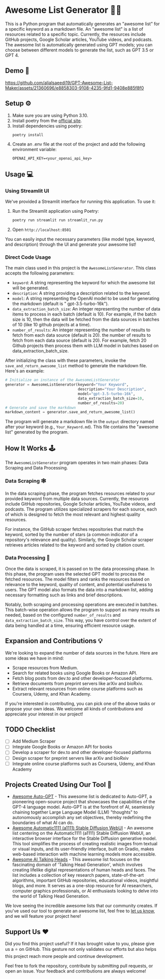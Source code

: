 # Awesome List Generator 📜✨

This is a Python program that automatically generates an "awesome list" for a specific
keyword as a markdown file. An "awesome list" is a list of resources related to a
specific topic. Currently, the resources include GitHub projects, Google Scholar
articles, YouTube videos, and podcasts. The awesome list is automatically generated
using GPT models; you can choose between different models to generate the list, such as
GPT 3.5 or GPT 4.

## Demo 🎥

https://github.com/alialsaeedi19/GPT-Awesome-List-Maker/assets/21360696/e8858303-9108-4235-9fd1-9408e885f8f0

## Setup ⚙️

1. Make sure you are using Python 3.10.
2. Install poetry from the [official site](https://python-poetry.org/docs/#installation).
3. Install dependencies using poetry:
    ```bash
    poetry install
    ```
4. Create an .env file at the root of the project and add the following environment variable:
    ```
    OPENAI_API_KEY=<your_openai_api_key>
    ```

## Usage 💻

### Using Streamlit UI

We've provided a Streamlit interface for running this application. To use it:

1. Run the Streamlit application using Poetry:
    ```bash
    poetry run streamlit run streamlit_run.py
    ```

2. Open `http://localhost:8501`

You can easily input the necessary parameters (like model type, keyword, and description) through the UI and generate
your awesome list!

### Direct Code Usage

The main class used in this project is the `AwesomeListGenerator`. This class accepts the following parameters:

- `keyword`: A string representing the keyword for which the awesome list will be generated.
- `description`: A string providing a description related to the keyword.
- `model`: A string representing the OpenAI model to be used for generating the markdown (default is "
  gpt-3.5-turbo-16k").
- `data_extraction_batch_size`: An integer representing the number of data items to process in each batch (default is
  10). For example, if the batch size is 10, then the data will be fetched from the data sources in batches of 10 (like
  10 github projects at a time).
- `number_of_results`: An integer representing the number of results to fetch from each data source (default is 20). the
  number of results to fetch from each data source (default is 20). For example, fetch 20 Github projects then process
  them with LLM model in batches based on data_extraction_batch_size.

After initializing the class with these parameters, invoke the `save_and_return_awesome_list` method to generate the
markdown file. Here's an example:

```python
# Initialize an instance of the AwesomeListGenerator
generator = AwesomeListGenerator(keyword="Your Keyword",
                                 description="Your Description",
                                 model="gpt-3.5-turbo-16k",
                                 data_extraction_batch_size=10,
                                 number_of_results=20)
# Generate and save the markdown
markdown_content = generator.save_and_return_awesome_list()
```

The program will generate a markdown file in the `output` directory named after your keyword (e.g., `Your_Keyword.md`).
This file contains the "awesome list" generated by the program.

## How It Works 🕹️

The `AwesomeListGenerator` program operates in two main phases: Data Scraping and Data Processing.

### Data Scraping 🕸️

In the data scraping phase, the program fetches resources related to your provided keyword from multiple data sources.
Currently, the resources include GitHub repositories, Google Scholar articles, YouTube videos, and podcasts. The program
utilizes specialized scrapers for each source, each of which is designed to fetch the most relevant and highest quality
resources.

For instance, the GitHub scraper fetches repositories that match the keyword, sorted by the number of stars (a common
indicator of a repository's relevance and quality). Similarly, the Google Scholar scraper retrieves articles related to
the keyword and sorted by citation count.

### Data Processing 🧠

Once the data is scraped, it is passed on to the data processing phase. In this phase, the program uses the selected GPT
model to process the fetched resources. The model filters and ranks the resources based on relevance to the keyword,
quality of content, and potential usefulness to users. The GPT model also formats the data into a markdown list, adding
necessary formatting such as links and brief descriptions.

Notably, both scraping and processing operations are executed in batches. This batch-wise operation allows the program
to support as many results as needed, based on the configured `number_of_results` and `data_extraction_batch_size`. This
way, you have control over the extent of data being handled at a time, ensuring efficient resource usage.

## Expansion and Contributions 💡

We're looking to expand the number of data sources in the future. Here are some ideas we have in mind:

- Scrape resources from Medium.
- Search for related books using Google Books or Amazon API.
- Fetch blog posts from dev.to and other developer-focused platforms.
- Retrieve documents from preprint servers like arXiv and bioRxiv.
- Extract relevant resources from online course platforms such as Coursera, Udemy, and Khan Academy.

If you're interested in contributing, you can pick one of the above tasks or propose your own ideas. We welcome all
kinds of contributions and appreciate your interest in our project!

## TODO Checklist

- [ ] Add Medium Scraper
- [ ] Integrate Google Books or Amazon API for books
- [ ] Develop a scraper for dev.to and other developer-focused platforms
- [ ] Design scraper for preprint servers like arXiv and bioRxiv
- [ ] Integrate online course platforms such as Coursera, Udemy, and Khan Academy

## Projects Created Using Our Tool 🚀

- [Awesome Auto-GPT](https://github.com/alronz/Awesome-Auto-GPT) - This awesome list is dedicated to Auto-GPT, a pioneering open-source project that showcases the capabilities of the GPT-4 language model. Auto-GPT is at the forefront of AI, seamlessly chaining together Large Language Model (LLM) "thoughts" to autonomously accomplish any set objectives, thereby redefining the boundaries of what AI can do.
- [Awesome Automatic1111 (a1111) Stable Diffusion WebUI](https://github.com/alronz/awesome-stable-diffusion-webui) - An awesome list centering on the Automatic1111 (a1111) Stable Diffusion WebUI, an interactive browser interface for the Stable Diffusion generative model. This tool simplifies the process of creating realistic images from textual or visual inputs, and its user-friendly interface, built on Gradio, makes web-based interaction with machine learning models more accessible.
- [Awesome AI Talking Heads](https://github.com/alronz/awesome-ai-talking-heads) - This awesome list focuses on the fascinating domain of 'Talking Head Generation', which involves creating lifelike digital representations of human heads and faces. The list includes a collection of key research papers, state-of-the-art algorithms, important GitHub repositories, educational videos, insightful blogs, and more. It serves as a one-stop resource for AI researchers, computer graphics professionals, or AI enthusiasts looking to delve into the world of Talking Head Generation.


We love seeing the incredible awesome lists that our community creates. If you've used our tool to generate an awesome list, feel free to [let us know](https://github.com/alialsaeedi19/GPT-Awesome-List-Maker/issues/new), and we will feature your project here!


## Support Us ❤️

Did you find this project useful? If it has brought value to you, please give us a ⭐ on GitHub. This gesture not only
validates our efforts but also helps this project reach more people and continue development.

Feel free to fork the repository, contribute by submitting pull requests, or open an issue. Your feedback and
contributions are always welcome!
